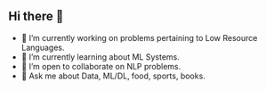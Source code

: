 ## Hi there 👋

- 🔭 I’m currently working on problems pertaining to Low Resource Languages. 
- 🌱 I’m currently learning about ML Systems. 
- 👯 I’m open to collaborate on NLP problems. 
- 💬 Ask me about Data, ML/DL, food, sports, books. 
